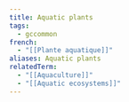 ```yaml
---
title: Aquatic plants
tags:
  - gccommon
french:
  - "[[Plante aquatique]]"
aliases: Aquatic plants
relatedTerm:
  - "[[Aquaculture]]"
  - "[[Aquatic ecosystems]]"
---
```

